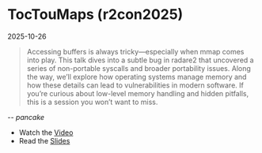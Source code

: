 # TocTouMaps (r2con2025)

2025-10-26

> Accessing buffers is always tricky—especially when mmap comes into play. This
> talk dives into a subtle bug in radare2 that uncovered a series of
> non-portable syscalls and broader portability issues. Along the way, we’ll
> explore how operating systems manage memory and how these details can lead to
> vulnerabilities in modern software. If you’re curious about low-level memory
> handling and hidden pitfalls, this is a session you won’t want to miss.

-- *pancake*

* Watch the [Video](https://www.youtube.com/watch?v=imPsr-kVf50)
* Read the [Slides](./r2con2025-toctou.pdf)
